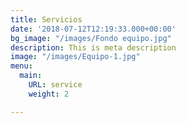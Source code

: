```yaml
---
title: Servicios
date: '2018-07-12T12:19:33.000+00:00'
bg_image: "/images/Fondo equipo.jpg"
description: This is meta description
image: "/images/Equipo-1.jpg"
menu:
  main:
    URL: service
    weight: 2

---
```

